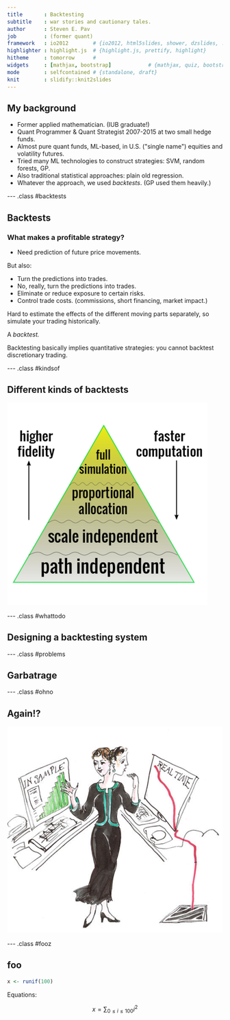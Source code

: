 ```yaml
---
title       : Backtesting
subtitle    : war stories and cautionary tales.
author      : Steven E. Pav
job         : (former quant)
framework   : io2012        # {io2012, html5slides, shower, dzslides, ...}
highlighter : highlight.js  # {highlight.js, prettify, highlight}
hitheme     : tomorrow      # 
widgets     : [mathjax, bootstrap]            # {mathjax, quiz, bootstrap}
mode        : selfcontained # {standalone, draft}
knit        : slidify::knit2slides
---
```


## My background

* Former applied mathematician. (IUB graduate!)
* Quant Programmer & Quant Strategist 2007-2015 at 
two small hedge funds.
* Almost pure quant funds, ML-based, in U.S. ("single name") equities and
volatility futures.
* Tried many ML technologies to construct strategies: SVM, random forests, 
GP.
* Also traditional statistical approaches: plain old regression.
* Whatever the approach, we used _backtests_. (GP used them heavily.)

--- .class #backtests

## Backtests

### What makes a profitable strategy?

* Need prediction of future price movements.

But also:

* Turn the predictions into trades.
* No, really, turn the predictions into trades.
* Eliminate or reduce exposure to certain risks.
* Control trade costs. (commissions, short financing, market impact.)

Hard to estimate the effects of the different moving parts separately, so
simulate your trading historically. 

A _backtest._

Backtesting basically implies quantitative strategies: you cannot backtest
discretionary trading.

--- .class #kindsof

## Different kinds of backtests

![](./figure/backtests.png)

--- .class #whattodo

## Designing a backtesting system

--- .class #problems

## Garbatrage


--- .class #ohno

## Again!?

![](./figure/Curve_fitting.jpg)


--- .class #fooz

## foo



```r
x <- runif(100)
```

Equations:

$$
x = \sum_{0 \le i \le 100} i^2
$$


